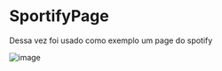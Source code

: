 # SportifyPage
Dessa vez foi usado como exemplo um page do spotify

![image](https://user-images.githubusercontent.com/88322749/177449329-c9bda246-ee80-43af-a1c6-d0096e6dae0c.png)
